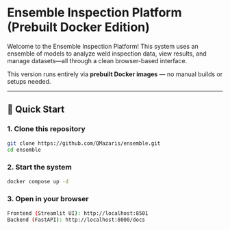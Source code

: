 # Ensemble Inspection Platform (Prebuilt Docker Edition)

Welcome to the Ensemble Inspection Platform! This system uses an ensemble of models to analyze weld inspection data, view results, and manage datasets—all through a clean browser-based interface.

This version runs entirely via **prebuilt Docker images** — no manual builds or setups needed.

---

## 🚀 Quick Start

### 1. Clone this repository

```bash
git clone https://github.com/QMazaris/ensemble.git
cd ensemble
```

### 2. Start the system
```bash
docker compose up -d
```

### 3. Open in your browser
```bash
Frontend (Streamlit UI): http://localhost:8501
Backend (FastAPI): http://localhost:8000/docs
```
